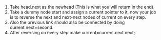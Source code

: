 1. Take head.next as the newhead (This is what you will return in the end).
2. Take a dummy node start and assign a current pointer to it, now your job is to reverse the next and next-next nodes of current on every step.
3. Also the previous link should also be connected by doing current.next=second.
4. After reversing on every step make current=current.next.next;
​
